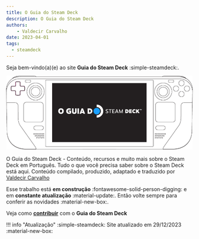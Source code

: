 ```yaml
---
title: O Guia do Steam Deck 
description: O Guia do Steam Deck 
authors:
    - Valdecir Carvalho
date: 2023-04-01
tags:
  - steamdeck
---
```



Seja bem-vindo(a)(e) ao site **Guia do Steam Deck** :simple-steamdeck:.

![](img/o-guia-do-steam-deck-portugues-logo.png)

O Guia do Steam Deck - Conteúdo, recursos e muito mais sobre o Steam Deck em Português. Tudo o que você precisa saber sobre o Steam Deck está aqui. Conteúdo compilado, produzido, adaptado e traduzido por [Valdecir Carvalho](https://iamval.me)

Esse trabalho está **em construção** :fontawesome-solid-person-digging: e em **constante atualização** :material-update:. Então volte sempre para conferir as novidades :material-new-box:.

Veja como [**contribuir**](contribua.md) com o **Guia do Steam Deck**

!!! info "Atualização"
    :simple-steamdeck: Site atualizado em 29/12/2023 :material-new-box:
